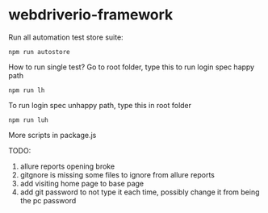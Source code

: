 # webdriverio-framework

Run all automation test store suite:
```
npm run autostore
```

How to run single test? Go to root folder, type this to run login spec happy path
```
npm run lh
```
To run login spec unhappy path, type this in root folder

```
npm run luh
```


More scripts in package.js



TODO:
1. allure reports opening broke
2. gitgnore is missing some files to ignore from allure reports
3. add visiting home page to base page
4. add git password to not type it each time, possibly change it from being the pc password
